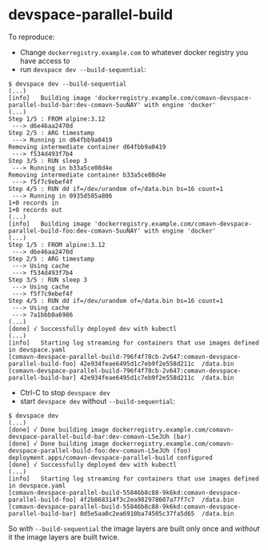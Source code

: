 # devspace-parallel-build

To reproduce:
* Change `dockerregistry.example.com` to whatever docker registry you have access to
* run `devspace dev --build-sequential`:
```
$ devspace dev --build-sequential
(...)
[info]   Building image 'dockerregistry.example.com/comavn-devspace-parallel-build-bar:dev-comavn-5uuNAY' with engine 'docker'
(...)
Step 1/5 : FROM alpine:3.12
 ---> d6e46aa2470d
Step 2/5 : ARG timestamp
 ---> Running in d64fbb9a0419
Removing intermediate container d64fbb9a0419
 ---> f534d493f7b4
Step 3/5 : RUN sleep 3
 ---> Running in b33a5ce08d4e
Removing intermediate container b33a5ce08d4e
 ---> f5f7c9ebef4f
Step 4/5 : RUN dd if=/dev/urandom of=/data.bin bs=16 count=1
 ---> Running in 0935d585a806
1+0 records in
1+0 records out
(...)
[info]   Building image 'dockerregistry.example.com/comavn-devspace-parallel-build-foo:dev-comavn-5uuNAY' with engine 'docker'
(...)
Step 1/5 : FROM alpine:3.12
 ---> d6e46aa2470d
Step 2/5 : ARG timestamp
 ---> Using cache
 ---> f534d493f7b4
Step 3/5 : RUN sleep 3
 ---> Using cache
 ---> f5f7c9ebef4f
Step 4/5 : RUN dd if=/dev/urandom of=/data.bin bs=16 count=1
 ---> Using cache
 ---> 7a1bbb0a6986
(...)
[done] √ Successfully deployed dev with kubectl
(...)
[info]   Starting log streaming for containers that use images defined in devspace.yaml
[comavn-devspace-parallel-build-796f4f78cb-2v647:comavn-devspace-parallel-build-foo] 42e934feae6495d1c7eb9f2e558d211c  /data.bin
[comavn-devspace-parallel-build-796f4f78cb-2v647:comavn-devspace-parallel-build-bar] 42e934feae6495d1c7eb9f2e558d211c  /data.bin
```
* Ctrl-C to stop `devspace dev`
* start `devspace dev`  without `--build-sequential`:
```
$ devspace dev
(...)
[done] √ Done building image dockerregistry.example.com/comavn-devspace-parallel-build-bar:dev-comavn-L5eJUh (bar)
[done] √ Done building image dockerregistry.example.com/comavn-devspace-parallel-build-foo:dev-comavn-L5eJUh (foo)
deployment.apps/comavn-devspace-parallel-build configured
[done] √ Successfully deployed dev with kubectl
(...)
[info]   Starting log streaming for containers that use images defined in devspace.yaml
[comavn-devspace-parallel-build-55846b8c88-9k6kd:comavn-devspace-parallel-build-foo] 4f2b868314f3c2ea982978607a77f7c7  /data.bin
[comavn-devspace-parallel-build-55846b8c88-9k6kd:comavn-devspace-parallel-build-bar] 0d5e5aa0c2ea6910ba74505c37fa5d65  /data.bin
```

So *with* `--build-sequential` the image layers are built only once and *without* it the image layers are built twice.

